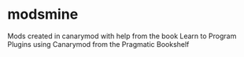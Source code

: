 # modsmine
Mods created in canarymod with help from the book Learn to Program Plugins using Canarymod from the Pragmatic Bookshelf
